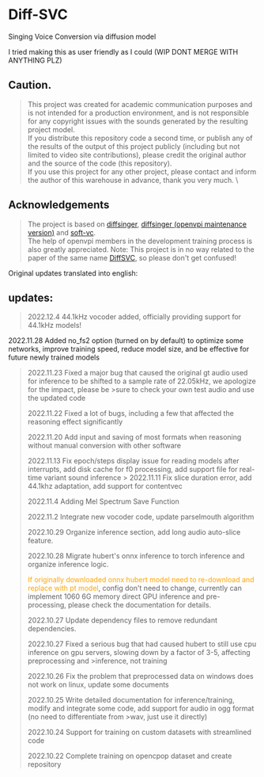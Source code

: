 # Diff-SVC
Singing Voice Conversion via diffusion model

I tried making this as user friendly as I could (WIP DONT MERGE WITH ANYTHING PLZ)

## Caution.
>This project was created for academic communication purposes and is not intended for a production environment, and is not responsible for any copyright issues with the sounds generated by the resulting project model. \
If you distribute this repository code a second time, or publish any of the results of the output of this project publicly (including but not limited to video site contributions), please credit the original author and the source of the code (this repository). \
If you use this project for any other project, please contact and inform the author of this warehouse in advance, thank you very much. \

## Acknowledgements
>The project is based on [diffsinger](https://github.com/MoonInTheRiver/DiffSinger), [diffsinger (openvpi maintenance version)](https://github.com/openvpi/DiffSinger) and [soft-vc](https://github.com/bshall/soft-vc). \
The help of openvpi members in the development training process is also greatly appreciated.
>Note: This project is in no way related to the paper of the same name [DiffSVC](https://arxiv.org/abs/2105.13871), so please don't get confused!

Original updates translated into english:
## updates:
>2022.12.4 44.1kHz vocoder added, officially providing support for 44.1kHz models!
>
2022.11.28 Added no_fs2 option (turned on by default) to optimize some networks, improve training speed, reduce model size, and be effective for future newly trained models
>
>2022.11.23 Fixed a major bug that caused the original gt audio used for inference to be shifted to a sample rate of 22.05kHz, we apologize for the impact, please be >sure to check your own test audio and use the updated code 
>
>2022.11.22 Fixed a lot of bugs, including a few that affected the reasoning effect significantly 
>
>2022.11.20 Add input and saving of most formats when reasoning without manual conversion with other software 
>
>2022.11.13 Fix epoch/steps display issue for reading models after interrupts, add disk cache for f0 processing, add support file for real-time variant sound inference >
>2022.11.11 Fix slice duration error, add 44.1khz adaptation, add support for contentvec
>
>2022.11.4 Adding Mel Spectrum Save Function 
>
>2022.11.2 Integrate new vocoder code, update parselmouth algorithm 
>
>2022.10.29 Organize inference section, add long audio auto-slice feature. 
>
>2022.10.28 Migrate hubert's onnx inference to torch inference and organize inference logic. 
>
><font color=#FFA500>If originally downloaded onnx hubert model need to re-download and replace with pt model</font>, config don't need to change, currently can implement 1060 6G memory direct GPU inference and pre-processing, please check the documentation for details. 
>
>2022.10.27 Update dependency files to remove redundant dependencies. 
>
>2022.10.27 Fixed a serious bug that had caused hubert to still use cpu inference on gpu servers, slowing down by a factor of 3-5, affecting preprocessing and >inference, not training 
>
>2022.10.26 Fix the problem that preprocessed data on windows does not work on linux, update some documents 
>
>2022.10.25 Write detailed documentation for inference/training, modify and integrate some code, add support for audio in ogg format (no need to differentiate from >wav, just use it directly)
>
>2022.10.24 Support for training on custom datasets with streamlined code 
>
>2022.10.22 Complete training on opencpop dataset and create repository



